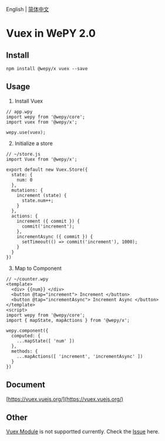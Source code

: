 English | [简体中文](./README.md)

# Vuex in WePY 2.0 

## Install

```
npm install @wepy/x vuex --save
```

## Usage

1. Install Vuex 
```
// app.wpy
import wepy from '@wepy/core';
import vuex from '@wepy/x';

wepy.use(vuex);
```

2. Initialize a store
```
// ~/store.js
import Vuex from '@wepy/x';

export default new Vuex.Store({
  state: {
    num: 0
  },
  mutations: {
    increment (state) {
      state.num++;
    }
  },
  actions: {
    increment ({ commit }) {
      commit('increment');
    },
    incrementAsync ({ commit }) {
      setTimeout(() => commit('increment'), 1000);
    }
  }
})
```

3. Map to Component
```
// ~/counter.wpy
<template>
  <div> {{num}} </div>
  <button @tap="increment"> Increment </button>
  <button @tap="incrementAsync"> Increment Async </button>
</template>
<script>
import wepy from '@wepy/core';
import { mapState, mapActions } from '@wepy/x';

wepy.component({
  computed: {
    ...mapState([ 'num' ])
  },
  methods: {
    ...mapActions([ 'increment', 'incrementAsync' ])
  }
})
```

## Document 
[https://vuex.vuejs.org/](https://vuex.vuejs.org/)

## Other
[Vuex Module](https://vuex.vuejs.org/guide/modules.html) is not supportted currently. Check the [Issue](https://github.com/Tencent/wepy/issues/2191) here.
